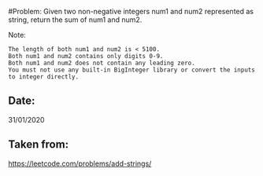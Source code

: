 #Problem:
Given two non-negative integers num1 and num2 represented as string, return the sum of num1 and num2.

Note:

    The length of both num1 and num2 is < 5100.
    Both num1 and num2 contains only digits 0-9.
    Both num1 and num2 does not contain any leading zero.
    You must not use any built-in BigInteger library or convert the inputs to integer directly.

## Date:
31/01/2020

## Taken from:
https://leetcode.com/problems/add-strings/